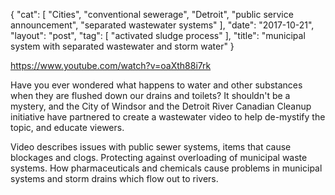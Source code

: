 {
   "cat": [
      "Cities",
      "conventional sewerage",
      "Detroit",
      "public service announcement",
      "separated wastewater systems"
   ],
   "date": "2017-10-21",
   "layout": "post",
   "tag": [
      "activated sludge process"
   ],
   "title": "municipal system with separated wastewater and storm water"
}

https://www.youtube.com/watch?v=oaXth88i7rk

Have you ever wondered what happens to water and other substances when they are flushed down our drains and toilets? It shouldn't be a mystery, and the City of Windsor and the Detroit River Canadian Cleanup initiative have partnered to create a wastewater video to help de-mystify the topic, and educate viewers.

Video describes issues with public sewer systems, items that cause blockages and clogs. Protecting against overloading of municipal waste systems.  How pharmaceuticals and chemicals cause problems in municipal systems and storm drains which flow out to rivers.

&nbsp;
